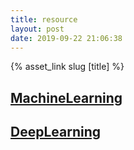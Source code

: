 ```yaml
---
title: resource
layout: post
date: 2019-09-22 21:06:38
---
```


{% asset_link slug [title] %}


## [MachineLearning](/resource/machine-learning.html)
## [DeepLearning](/resource/deep-learning.html)
